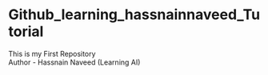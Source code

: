 # Github_learning_hassnainnaveed_Tutorial
This is my First Repository <br>
Author - Hassnain Naveed (Learning AI)
